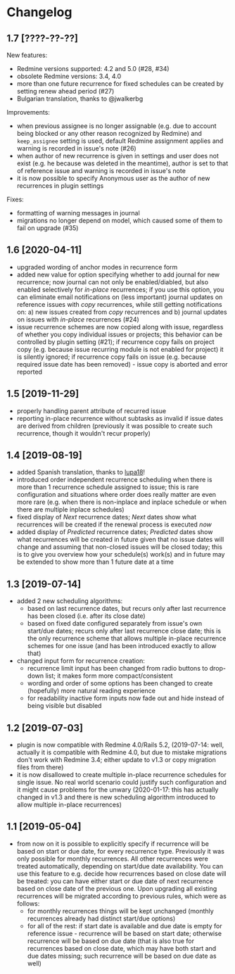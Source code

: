 # Changelog

## 1.7 [????-??-??]

New features:
* Redmine versions supported: 4.2 and 5.0 (#28, #34)
* obsolete Redmine versions: 3.4, 4.0
* more than one future recurrence for fixed schedules can be created by setting
  renew ahead period (#27)
* Bulgarian translation, thanks to @jwalkerbg

Improvements:
* when previous assignee is no longer assignable (e.g. due to account being
  blocked or any other reason recognized by Redmine) and ```keep_assignee``` setting
  is used, default Redmine assignment applies and warning is recorded in
  issue's note (#26)
* when author of new recurrence is given in settings and user does not exist
  (e.g. he because was deleted in the meantime), author is set to that of
  reference issue and warning is recorded in issue's note
* it is now possible to specify Anonymous user as the author of new
  recurrences in plugin settings
 
Fixes:
* formatting of warning messages in journal
* migrations no longer depend on model, which caused some of them to
  fail on upgrade (#35)

## 1.6 [2020-04-11]

* upgraded wording of anchor modes in recurrence form
* added new value for option specifying whether to add journal for new recurrence; now journal can not only be enabled/diabled, but also enabled selectively for _in-place_ recurrences; if you use this option, you can eliminate email notifications on (less important) journal updates on reference issues with _copy_ recurrences, while still getting notifications on: a) new issues created from _copy_ recurrences and b) journal updates on issues with _in-place_ recurrences (#24)
* issue recurrence schemes are now copied along with issue, regardless of whether you copy individual issues or projects; this behavior can be controlled by plugin setting (#21); if recurrence copy fails on project copy (e.g. because issue recurring module is not enabled for project) it is silently ignored; if recurrence copy fails on issue (e.g. because required issue date has been removed) - issue copy is aborted and error reported

## 1.5 [2019-11-29]

* properly handling parent attribute of recurred issue
* reporting in-place recurrence without subtasks as invalid if issue dates are derived from children (previously it was possible to create such recurrence, though it wouldn't recur properly)

## 1.4 [2019-08-19]

* added Spanish translation, thanks to [lupa18](https://github.com/lupa18/)!
* introduced order independent recurrence scheduling when there is more than 1 recurrence schedule assigned to issue; this is rare configuration and situations where order does really matter are even more rare (e.g. when there is non-inplace and inplace schedule or when there are multiple inplace schedules)
* fixed display of _Next_ recurrence dates; _Next_ dates show what recurrences will be created if the renewal process is executed _now_
* added display of _Predicted_ recurrence dates; _Predicted_ dates show what recurrences will be created in future given that no issue dates will change and assuming that non-closed issues will be closed today; this is to give you overview how your schedule(s) work(s) and in future may be extended to show more than 1 future date at a time

## 1.3 [2019-07-14]

* added 2 new scheduling algorithms:
   * based on last recurrence dates, but recurs only after last recurrence has been closed (i.e. after its close date)
   * based on fixed date configured separately from issue's own start/due dates; recurs only after last recurrence close date; this is the only recurrence scheme that allows multiple in-place recurrence schemes for one issue (and has been introduced exactly to allow that)
* changed input form for recurrence creation:
   * recurrence limit input has been changed from radio buttons to drop-down list; it makes form more compact/consistent
   * wording and order of some options has been changed to create (hopefully) more natural reading experience
   * for readability inactive form inputs now fade out and hide instead of being visible but disabled
 
## 1.2 [2019-07-03]

* plugin is now compatible with Redmine 4.0/Rails 5.2, (2019-07-14: well, actually it is compatible with Redmine 4.0, but due to mistake migrations don't work with Redmine 3.4; either update to v1.3 or copy migration files from there)
* it is now disallowed to create multiple in-place recurrence schedules for single issue. No real world scenario could justify such configuration and it might cause problems for the unwary (2020-01-17: this has actually changed in v1.3 and there is new scheduling algorithm introduced to allow multiple in-place recurrences)

## 1.1 [2019-05-04]

* from now on it is possible to explicitly specify if recurrence will be based on start or due date, for every recurrence type. Previously it was only possible for monthly recurrences. All other recurrences were treated automatically, depending on start/due date availability. You can use this feature to e.g. decide how recurrences based on close date will be treated: you can have either start or due date of next recurrence based on close date of the previous one. Upon upgrading all existing recurrences will be migrated according to previous rules, which were as follows:
   * for monthly recurrences things will be kept unchanged (monthly recurrences already had distinct start/due options)
   * for all of the rest: if start date is available and due date is empty for reference issue - recurrence will be based on start date; otherwise recurrence will be based on due date (that is also true for recurrences based on close date, which may have both start and due dates missing; such recurrence will be based on due date as well)
